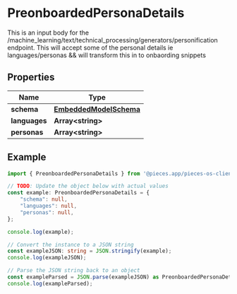 
# PreonboardedPersonaDetails

This is an input body for the /machine_learning/text/technical_processing/generators/personification endpoint.  This will accept some of the personal details ie languages/personas && will transform this in to onbaording snippets

## Properties

Name | Type
------------ | -------------
**schema** | [**EmbeddedModelSchema**](EmbeddedModelSchema)
**languages** | **Array&lt;string&gt;**
**personas** | **Array&lt;string&gt;**

## Example

```typescript
import { PreonboardedPersonaDetails } from '@pieces.app/pieces-os-client';

// TODO: Update the object below with actual values
const example: PreonboardedPersonaDetails = {
    "schema": null,
    "languages": null,
    "personas": null,
};

console.log(example);

// Convert the instance to a JSON string
const exampleJSON: string = JSON.stringify(example);
console.log(exampleJSON);

// Parse the JSON string back to an object
const exampleParsed = JSON.parse(exampleJSON) as PreonboardedPersonaDetails;
console.log(exampleParsed);
```


